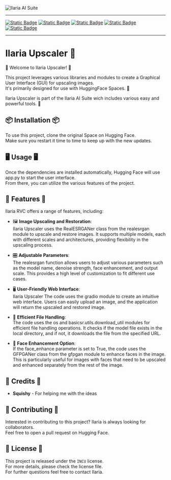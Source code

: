 ![Ilaria AI Suite](./ilariaaisuite.png)
***
[![Static Badge](https://img.shields.io/badge/%F0%9F%A4%97%20Hugging%20Face-Space-s?labelColor=YELLOW&color=FFEA00)](https://huggingface.co/spaces/TheStinger/Ilaria_Upscaler) [![Static Badge](https://img.shields.io/badge/%F0%9F%A4%97%20HF%20Space-Duplication-s?labelColor=YELLOW&color=FFEA00)](https://huggingface.co/spaces/TheStinger/Ilaria_Upscaler?duplicate=true) [![Static Badge](https://img.shields.io/badge/GitHub-Source%20Code-s?logo=GitHub)](https://github.com/TheStingerX/Ilaria-Upscaler) [![Static Badge](https://img.shields.io/badge/AI%20Hub-Discord%20Server-s?logo=Discord&color=%09%237289da)](https://discord.gg/aihub) [![Static Badge](https://img.shields.io/badge/Ko--Fi-s?logo=Ko-Fi&label=Support%20me%20on&labelColor=434b57&color=FF5E5B)](https://ko-fi.com/ilariaowo)
***
<p align="center">
  <h1>Ilaria Upscaler 💖</h1>
</p>

🎉 Welcome to Ilaria Upscaler! 🎉  
  
This project leverages various libraries and modules to create a Graphical User Interface (GUI) for upscaling images.  
It's primarily designed for use with HuggingFace Spaces. 🤗   

Ilaria Upscaler is part of the Ilaria AI Suite wich includes various easy and powerful tools. 💖

## 📦 Installation 📦

To use this project, clone the original Space on Hugging Face.  
Make sure you restart it time to time to keep up with the new updates.

## 🖥️ Usage 🖥️

Once the dependencies are installed automatically, Hugging Face will use app.py to start the user interface.  
From there, you can utilize the various features of the project.

## 🌟 Features 🌟

Ilaria RVC offers a range of features, including:

- 🖼️ **Image Upscaling and Restoration**:  
Ilaria Upscaler uses the RealESRGANer class from the realesrgan module to upscale and restore images.
It supports multiple models, each with different scales and architectures, providing flexibility in the upscaling process.

- 🎛️ **Adjustable Parameters**:  
The realesrgan function allows users to adjust various parameters such as the model name, denoise strength, face enhancement, and output scale.
This provides a high level of customization to fit different use cases.

- 🖥️ **User-Friendly Web Interface**:  
Ilaria Upscaler The code uses the gradio module to create an intuitive web interface.
Users can easily upload an image, and the application will return the upscaled and restored image.

- 📂 **Efficient File Handling**:  
The code uses the os and basicsr.utils.download_util modules for efficient file handling operations.
It checks if the model file exists in the local directory, and if not, it downloads the file from the specified URL.

- 👩 **Face Enhancement Option**:  
If the face_enhance parameter is set to True, the code uses the GFPGANer class from the gfpgan module to enhance faces in the image.  
This is particularly useful for images with faces that need to be upscaled and enhanced separately from the rest of the image.

## 🙏 Credits 🙏

- **Squishy** - For helping me with the ideas

## 🤝 Contributing 🤝

Interested in contributing to this project? Ilaria is always looking for collaborators.  
Feel free to open a pull request on Hugging Face.

## 📄 License 📄

This project is released under the `INCU` license.  
For more details, please check the license file.  
For further questions feel free to contact Ilaria.